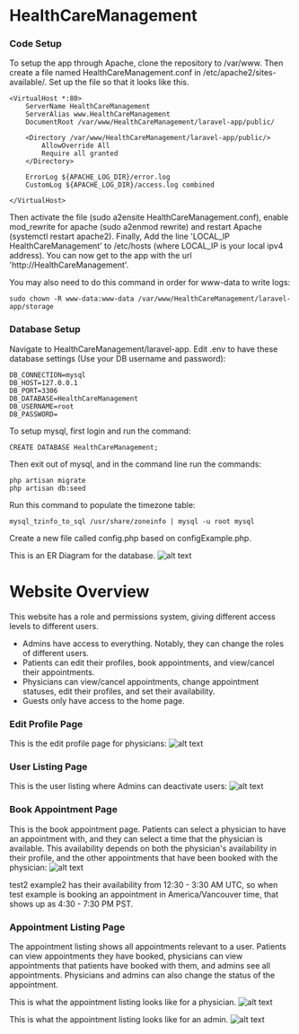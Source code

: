 # HealthCareManagement

### Code Setup
To setup the app through Apache, clone the repository to /var/www. Then create a file named HealthCareManagement.conf in /etc/apache2/sites-available/. Set up the file so that it looks like this.
```
<VirtualHost *:80>
	ServerName HealthCareManagement
	ServerAlias www.HealthCareManagement
	DocumentRoot /var/www/HealthCareManagement/laravel-app/public/

    <Directory /var/www/HealthCareManagement/laravel-app/public/>
        AllowOverride All
        Require all granted
    </Directory>

	ErrorLog ${APACHE_LOG_DIR}/error.log
	CustomLog ${APACHE_LOG_DIR}/access.log combined

</VirtualHost>
```
Then activate the file (sudo a2ensite HealthCareManagement.conf), enable mod_rewrite for apache (sudo a2enmod rewrite) and restart Apache (systemctl restart apache2). Finally, Add the line 'LOCAL_IP HealthCareManagement' to /etc/hosts (where LOCAL_IP is your local ipv4 address). You can now get to the app with the url 'http://HealthCareManagement'.

You may also need to do this command in order for www-data to write logs:
```
sudo chown -R www-data:www-data /var/www/HealthCareManagement/laravel-app/storage
```

### Database Setup
Navigate to HealthCareManagement/laravel-app. Edit .env to have these database settings (Use your DB username and password):
```
DB_CONNECTION=mysql
DB_HOST=127.0.0.1
DB_PORT=3306
DB_DATABASE=HealthCareManagement
DB_USERNAME=root
DB_PASSWORD=
```

To setup mysql, first login and run the command:
```
CREATE DATABASE HealthCareManagement;
```
Then exit out of mysql, and in the command line run the commands:
```
php artisan migrate
php artisan db:seed
```

Run this command to populate the timezone table:
```
mysql_tzinfo_to_sql /usr/share/zoneinfo | mysql -u root mysql
```

Create a new file called config.php based on configExample.php.

This is an ER Diagram for the database.
![alt text](laravel-app/public/images/healthCareManagementERDiagram.png)

# Website Overview

This website has a role and permissions system, giving different access levels to different users.
- Admins have access to everything. Notably, they can change the roles of different users.
- Patients can edit their profiles, book appointments, and view/cancel their appointments.
- Physicians can view/cancel appointments, change appointment statuses, edit their profiles, and set their availability.
- Guests only have access to the home page.

### Edit Profile Page

This is the edit profile page for physicians:
![alt text](laravel-app/public/images/editProfile.png)

### User Listing Page

This is the user listing where Admins can deactivate users:
![alt text](laravel-app/public/images/deactivateUser.png)

### Book Appointment Page

This is the book appointment page. Patients can select a physician to have an appointment with, and they can select a time that the physician is available. This availability depends on both the physician's availability in their profile, and the other appointments that have been booked with the physician:
![alt text](laravel-app/public/images/bookAppointment.png)

test2 example2 has their availability from 12:30 - 3:30 AM UTC, so when test example is booking an appointment in America/Vancouver time, that shows up as 4:30 - 7:30 PM PST.

### Appointment Listing Page

The appointment listing shows all appointments relevant to a user. Patients can view appointments they have booked, physicians can view appointments that patients have booked with them, and admins see all appointments. Physicians and admins can also change the status of the appointment.

This is what the appointment listing looks like for a physician.
![alt text](laravel-app/public/images/physicianAppointmentListing.png)

This is what the appointment listing looks like for an admin.
![alt text](laravel-app/public/images/adminAppointmentListing.png)